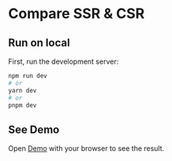 # Compare SSR & CSR

## Run on local

First, run the development server:

```bash
npm run dev
# or
yarn dev
# or
pnpm dev
```

## See Demo

Open [Demo](https://tysonnext.vercel.app/) with your browser to see the result.